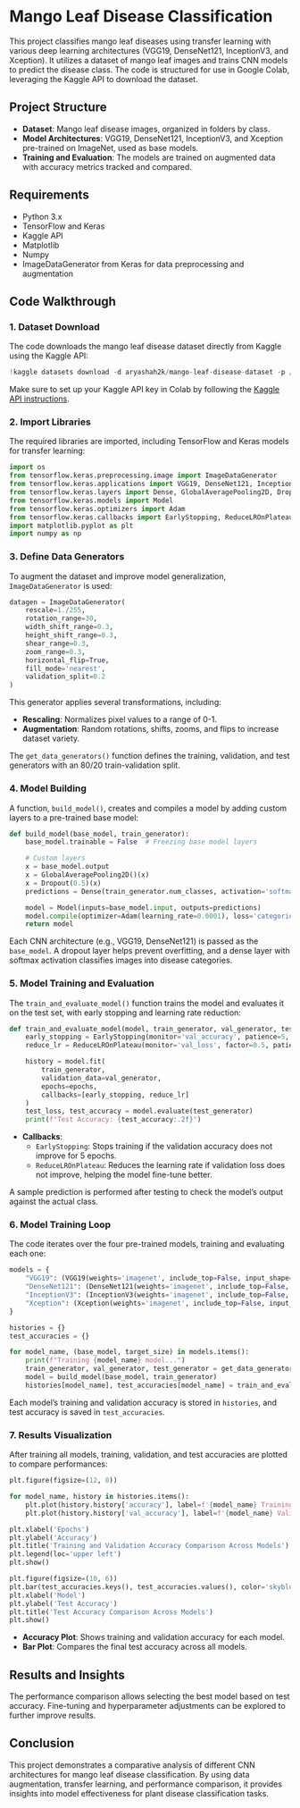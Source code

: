 # Mango Leaf Disease Classification

This project classifies mango leaf diseases using transfer learning with various deep learning architectures (VGG19, DenseNet121, InceptionV3, and Xception). It utilizes a dataset of mango leaf images and trains CNN models to predict the disease class. The code is structured for use in Google Colab, leveraging the Kaggle API to download the dataset.

## Project Structure

- **Dataset**: Mango leaf disease images, organized in folders by class.
- **Model Architectures**: VGG19, DenseNet121, InceptionV3, and Xception pre-trained on ImageNet, used as base models.
- **Training and Evaluation**: The models are trained on augmented data with accuracy metrics tracked and compared.

## Requirements

- Python 3.x
- TensorFlow and Keras
- Kaggle API
- Matplotlib
- Numpy
- ImageDataGenerator from Keras for data preprocessing and augmentation

## Code Walkthrough

### 1. Dataset Download

The code downloads the mango leaf disease dataset directly from Kaggle using the Kaggle API:

```python
!kaggle datasets download -d aryashah2k/mango-leaf-disease-dataset -p /content/mango_leaf_disease --unzip
```

Make sure to set up your Kaggle API key in Colab by following the [Kaggle API instructions](https://www.kaggle.com/docs/api).

### 2. Import Libraries

The required libraries are imported, including TensorFlow and Keras models for transfer learning:

```python
import os
from tensorflow.keras.preprocessing.image import ImageDataGenerator
from tensorflow.keras.applications import VGG19, DenseNet121, InceptionV3, Xception
from tensorflow.keras.layers import Dense, GlobalAveragePooling2D, Dropout
from tensorflow.keras.models import Model
from tensorflow.keras.optimizers import Adam
from tensorflow.keras.callbacks import EarlyStopping, ReduceLROnPlateau
import matplotlib.pyplot as plt
import numpy as np
```

### 3. Define Data Generators

To augment the dataset and improve model generalization, `ImageDataGenerator` is used:

```python
datagen = ImageDataGenerator(
    rescale=1./255,
    rotation_range=30,
    width_shift_range=0.3,
    height_shift_range=0.3,
    shear_range=0.3,
    zoom_range=0.3,
    horizontal_flip=True,
    fill_mode='nearest',
    validation_split=0.2
)
```

This generator applies several transformations, including:
- **Rescaling**: Normalizes pixel values to a range of 0-1.
- **Augmentation**: Random rotations, shifts, zooms, and flips to increase dataset variety.

The `get_data_generators()` function defines the training, validation, and test generators with an 80/20 train-validation split.

### 4. Model Building

A function, `build_model()`, creates and compiles a model by adding custom layers to a pre-trained base model:

```python
def build_model(base_model, train_generator):
    base_model.trainable = False  # Freezing base model layers

    # Custom layers
    x = base_model.output
    x = GlobalAveragePooling2D()(x)
    x = Dropout(0.5)(x)
    predictions = Dense(train_generator.num_classes, activation='softmax')(x)

    model = Model(inputs=base_model.input, outputs=predictions)
    model.compile(optimizer=Adam(learning_rate=0.0001), loss='categorical_crossentropy', metrics=['accuracy'])
    return model
```

Each CNN architecture (e.g., VGG19, DenseNet121) is passed as the `base_model`. A dropout layer helps prevent overfitting, and a dense layer with softmax activation classifies images into disease categories.

### 5. Model Training and Evaluation

The `train_and_evaluate_model()` function trains the model and evaluates it on the test set, with early stopping and learning rate reduction:

```python
def train_and_evaluate_model(model, train_generator, val_generator, test_generator, epochs=10):
    early_stopping = EarlyStopping(monitor='val_accuracy', patience=5, restore_best_weights=True)
    reduce_lr = ReduceLROnPlateau(monitor='val_loss', factor=0.5, patience=3, min_lr=1e-6)

    history = model.fit(
        train_generator,
        validation_data=val_generator,
        epochs=epochs,
        callbacks=[early_stopping, reduce_lr]
    )
    test_loss, test_accuracy = model.evaluate(test_generator)
    print(f"Test Accuracy: {test_accuracy:.2f}")
```

- **Callbacks**:
  - `EarlyStopping`: Stops training if the validation accuracy does not improve for 5 epochs.
  - `ReduceLROnPlateau`: Reduces the learning rate if validation loss does not improve, helping the model fine-tune better.

A sample prediction is performed after testing to check the model’s output against the actual class.

### 6. Model Training Loop

The code iterates over the four pre-trained models, training and evaluating each one:

```python
models = {
    "VGG19": (VGG19(weights='imagenet', include_top=False, input_shape=(224, 224, 3)), (224, 224)),
    "DenseNet121": (DenseNet121(weights='imagenet', include_top=False, input_shape=(224, 224, 3)), (224, 224)),
    "InceptionV3": (InceptionV3(weights='imagenet', include_top=False, input_shape=(299, 299, 3)), (299, 299)),
    "Xception": (Xception(weights='imagenet', include_top=False, input_shape=(299, 299, 3)), (299, 299))
}

histories = {}
test_accuracies = {}

for model_name, (base_model, target_size) in models.items():
    print(f"Training {model_name} model...")
    train_generator, val_generator, test_generator = get_data_generators(target_size)
    model = build_model(base_model, train_generator)
    histories[model_name], test_accuracies[model_name] = train_and_evaluate_model(model, train_generator, val_generator, test_generator)
```

Each model’s training and validation accuracy is stored in `histories`, and test accuracy is saved in `test_accuracies`.

### 7. Results Visualization

After training all models, training, validation, and test accuracies are plotted to compare performances:

```python
plt.figure(figsize=(12, 8))

for model_name, history in histories.items():
    plt.plot(history.history['accuracy'], label=f'{model_name} Training Accuracy')
    plt.plot(history.history['val_accuracy'], label=f'{model_name} Validation Accuracy')

plt.xlabel('Epochs')
plt.ylabel('Accuracy')
plt.title('Training and Validation Accuracy Comparison Across Models')
plt.legend(loc='upper left')
plt.show()

plt.figure(figsize=(10, 6))
plt.bar(test_accuracies.keys(), test_accuracies.values(), color='skyblue')
plt.xlabel('Model')
plt.ylabel('Test Accuracy')
plt.title('Test Accuracy Comparison Across Models')
plt.show()
```

- **Accuracy Plot**: Shows training and validation accuracy for each model.
- **Bar Plot**: Compares the final test accuracy across all models.

## Results and Insights

The performance comparison allows selecting the best model based on test accuracy. Fine-tuning and hyperparameter adjustments can be explored to further improve results.

## Conclusion

This project demonstrates a comparative analysis of different CNN architectures for mango leaf disease classification. By using data augmentation, transfer learning, and performance comparison, it provides insights into model effectiveness for plant disease classification tasks.
